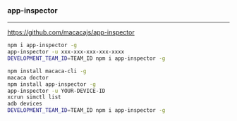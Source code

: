 ### app-inspector
---
https://github.com/macacajs/app-inspector

```sh
npm i app-inspector -g
app-inspector -u xxx-xxx-xxx-xxx-xxxx
DEVELOPMENT_TEAM_ID=TEAM_ID npm i app-inspector -g

npm install macaca-cli -g
macaca doctor
npm install app-inspector -g
app-inspector -u YOUR-DEVICE-ID
xcrun simctl list
adb devices
DEVELOPMENT_TEAM_ID=TEAM_ID npm i app-inspector -g
```

```js
```

```
```
